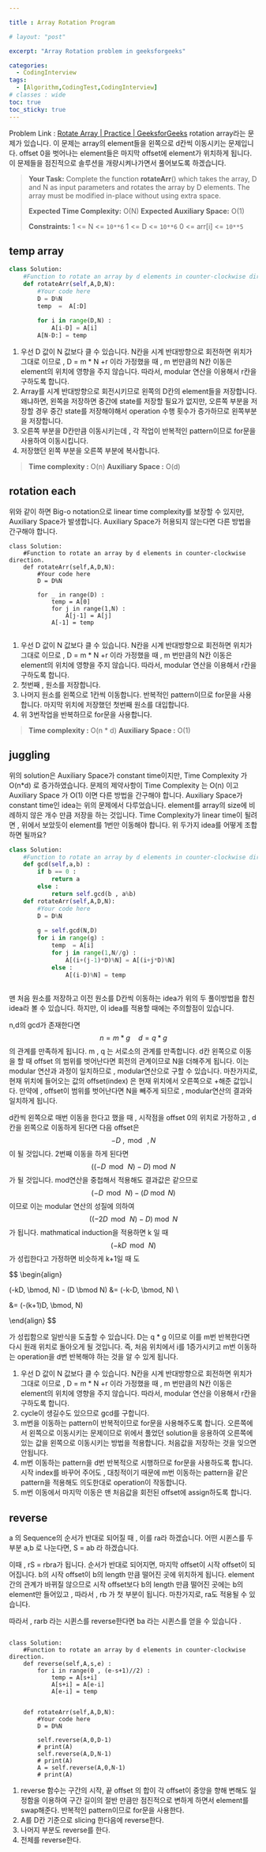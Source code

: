 ```yaml
---

title : Array Rotation Program

# layout: "post"

excerpt: "Array Rotation problem in geeksforgeeks"

categories:
  - CodingInterview
tags:
  - [Algorithm,CodingTest,CodingInterview]
# classes : wide
toc: true
toc_sticky: true
---
```

Problem Link : [Rotate Array | Practice | GeeksforGeeks](https://practice.geeksforgeeks.org/problems/rotate-array-by-n-elements-1587115621/1#)
rotation array라는 문제가 있습니다. 이 문제는 array의 element들을 왼쪽으로 d칸씩 이동시키는 문제입니다. offset 0을 벗어나는 element들은 마지막 offset에 element가 위치하게 됩니다.  이 문제들을 점진적으로 솔루션을 개량시켜나가면서 풀어보도록 하겠습니다.

> **Your Task:**
> Complete the function **rotateArr**() which takes the array, D and N as input parameters and rotates the array by D elements. The array must be modified in-place without using extra space. 
>
> **Expected Time Complexity:** O(N)
> **Expected Auxiliary Space:** O(1)
>
> **Constraints:**
> 1 <= N <= `10**6`
> 1 <= D <= `10**6`
> 0 <= arr[i] <= `10**5`





## temp array

```python
class Solution:
    #Function to rotate an array by d elements in counter-clockwise direction. 
    def rotateArr(self,A,D,N):
        #Your code here
        D = D%N
        temp  =  A[:D]
        
        for i in range(D,N) :
            A[i-D] = A[i]
        A[N-D:] = temp
```

1. 우선 D 값이 N 값보다 클 수 있습니다. N칸을 시계 반대방향으로 회전하면 위치가 그대로 이므로 , D = m * N +r 이라 가정했을 때 , m 번만큼의 N칸 이동은 element의 위치에 영향을 주지 않습니다. 따라서, modular 연산을 이용해서 r칸을 구하도록 합니다.
2. Array를 시계 반대방향으로 회전시키므로 왼쪽의 D칸의 element들을 저장합니다. 왜냐하면, 왼쪽을 저장하면 중간에 state를 저장할 필요가 없지만, 오른쪽 부분을 저장할 경우 중간 state를 저장해야해서 operation 수행 횟수가 증가하므로 왼쪽부분을 저장합니다.
3. 오른쪽 부분을 D칸만큼 이동시키는데 , 각 작업이 반복적인 pattern이므로 for문을 사용하여 이동시킵니다.
4. 저장했던 왼쪽 부분을 오른쪽 부분에 복사합니다. 

> **Time complexity :** O(n) 
> **Auxiliary Space :** O(d)



## rotation each

위와 같이 하면 Big-o notation으로 linear time complexity를  보장할 수 있지만, Auxiliary Space가 발생합니다. Auxiliary Space가 허용되지 않는다면 다른 방법을 간구해야 합니다.

```
class Solution:
    #Function to rotate an array by d elements in counter-clockwise direction. 
    def rotateArr(self,A,D,N):
        #Your code here
        D = D%N
   
        for _ in range(D) :
            temp = A[0]
            for j in range(1,N) :
                A[j-1] = A[j]
            A[-1] = temp
        
```

1. 우선 D 값이 N 값보다 클 수 있습니다. N칸을 시계 반대방향으로 회전하면 위치가 그대로 이므로 , D = m * N +r 이라 가정했을 때 , m 번만큼의 N칸 이동은 element의 위치에 영향을 주지 않습니다. 따라서, modular 연산을 이용해서 r칸을 구하도록 합니다.
2. 첫번째 , 원소를 저장합니다.
3. 나머지 원소를 왼쪽으로 1칸씩 이동합니다. 반복적인 pattern이므로 for문을 사용합니다. 마지막 위치에 저장했던 첫번째 원소를 대입합니다.
4. 위 3번작업을 반복하므로 for문을 사용합니다.

> **Time complexity :** O(n * d) 
> **Auxiliary Space :** O(1)





## juggling

위의 solution은 Auxiliary Space가 constant time이지만, Time Complexity 가 O(n*d) 로 증가하였습니다. 문제의 제약사항이 Time Complexity 는 O(n) 이고 Auxiliary Space 가 O(1) 이면 다른 방법을 간구해야 합니다.  Auxiliary Space가 constant time인 idea는 위의 문제에서 다루었습니다. element를 array의 size에 비례하지 않은 개수 만큼 저장을 하는 것입니다. Time Complexity가 linear time이 될려면 , 위에서 보았듯이 element를 1번만 이동해야 합니다. 위 두가지 idea를 어떻게 조합하면 될까요?

```python
class Solution:
    #Function to rotate an array by d elements in counter-clockwise direction. 
    def gcd(self,a,b) :
        if b == 0 :
            return a
        else :
            return self.gcd(b , a%b)
    def rotateArr(self,A,D,N):
        #Your code here
        D = D%N
   
        g = self.gcd(N,D)
        for i in range(g) :
            temp  = A[i]
            for j in range(1,N//g) :
                A[(i+(j-1)*D)%N] = A[(i+j*D)%N]
            else :
                A[(i-D)%N] = temp
                
```

맨 처음 원소를 저장하고 이전 원소를 D칸씩 이동하는 idea가 위의 두 풀이방법을 합친 idea라 볼 수 있습니다. 하지만, 이 idea를 적용할 때에는 주의할점이 있습니다. 

n,d의 gcd가 존재한다면 $$ n = m * g \quad d = q *  g$$ 의 관계를 만족하게 됩니다. m , q 는 서로소의 관계를 만족합니다.  d칸 왼쪽으로 이동을 할 때 offset 의 범위를 벗어난다면 회전의 관계이므로 N을 더해주게 됩니다. 이는 modular 연산과 과정이 일치하므로 , modular연산으로 구할 수 있습니다. 마찬가지로, 현재 위치에 들어오는 값의 offset(index) 은 현재 위치에서 오른쪽으로 +해준 값입니다.  만약에 , offset이 범위를 벗어난다면 N을 빼주게 되므로 , modular연산의 결과와 일치하게 됩니다. 

d칸씩 왼쪽으로 매번 이동을 한다고 했을 때 , 시작점을 offset 0의 위치로 가정하고 , d칸을 왼쪽으로 이동하게 된다면 다음 offset은 $$ -D\ , \bmod\ , N $$ 이 될 것입니다. 2번째 이동을 하게 된다면 $$ ({(-D\, \bmod\, N)} - D ) \bmod N $$ 가 될 것입니다. mod연산을 중첩해서 적용해도 결과값은 같으므로  $$(-D\, \bmod\, N) - (D  \bmod N)$$ 이므로 이는 modular 연산의 성질에 의하여  $$ ({(-2D\, \bmod\, N)} - D ) \bmod N $$ 가 됩니다. mathmatical induction을 적용하면 k 일 때 $$(- kD\, \bmod\, N) $$ 가 성립한다고 가정하면 비슷하게 k+1일 때 도

$$
\begin{align}

(-kD\, \bmod\, N) - (D  \bmod N) &= (-k-D\, \bmod\, N) \\

&= (-(k+1)D\, \bmod\, N)

\end{align}
$$

가 성립함으로 일반식을 도출할 수 있습니다. D는 q * g 이므로 이를 m번 반복한다면 다시 원래 위치로 돌아오게 될 것입니다. 즉, 처음 위치에서 i를 1증가시키고 m번 이동하는 operation을 d번 반복해야 하는 것을 알 수 있게 됩니다. 

1. 우선 D 값이 N 값보다 클 수 있습니다. N칸을 시계 반대방향으로 회전하면 위치가 그대로 이므로 , D = m * N +r 이라 가정했을 때 , m 번만큼의 N칸 이동은 element의 위치에 영향을 주지 않습니다. 따라서, modular 연산을 이용해서 r칸을 구하도록 합니다.
2. cycle이 생길수도 있으므로 gcd를 구합니다. 
3. m번을 이동하는 pattern이 반복적이므로 for문을 사용해주도록  합니다. 오른쪽에서 왼쪽으로 이동시키는 문제이므로 위에서 풀었던 solution을  응용하여 오른쪽에 있는 값을 왼쪽으로 이동시키는 방법을 적용합니다. 처음값을 저장하는 것을 잊으면 안됩니다.
4. m번 이동하는 pattern을 d번 반복적으로 시행하므로 for문을 사용하도록 합니다. 시작 index를 바꾸어 주어도 , 대칭적이기 때문에 m번 이동하는 pattern을 같은 pattern을 적용해도 의도한대로 operation이 작동합니다. 
5. m번 이동에서 마지막 이동은 맨 처음값을 회전된 offset에 assign하도록 합니다. 

## reverse

a 의 Sequence의 순서가 반대로 되어질 때  , 이를 ra라 하겠습니다. 어떤 시퀸스를 두 부분 a,b 로 나눈다면, S = ab 라 하겠습니다.

이때 , rS = rbra가 됩니다. 순서가 반대로 되어지면, 마지막 offset이 시작 offset이 되어집니다. b의 시작 offset이 b의 length 만큼 떨어진 곳에 위치하게 됩니다. element 간의 관계가 바뀌질 않으므로 시작 offset보다 b의 length 만큼 떨어진 곳에는 b의 element만 들어있고 , 따라서 , rb 가 첫 부분이 됩니다. 마찬가지로, ra도 적용될 수 있습니다.

따라서 , rarb 라는 시퀸스를 reverse한다면 ba 라는 시퀸스를 얻을 수 있습니다 . 

```

class Solution:
    #Function to rotate an array by d elements in counter-clockwise direction. 
    def reverse(self,A,s,e) :
        for i in range(0 , (e-s+1)//2) :
            temp = A[s+i]
            A[s+i] = A[e-i] 
            A[e-i] = temp

        
    def rotateArr(self,A,D,N):
        #Your code here
        D = D%N
   
        self.reverse(A,0,D-1)
        # print(A)
        self.reverse(A,D,N-1)
        # print(A)
        A = self.reverse(A,0,N-1)
        # print(A)
```

1. reverse 함수는 구간의 시작, 끝 offset 의 합이  각 offset이 중앙을 향해 변해도 일정함을 이용하여 구간 길이의 절반 만큼만 점진적으로 변하게 하면서 element를 swap해준다. 반복적인 pattern이므로 for문을 사용한다. 
2. A를 D칸 기준으로 slicing 한다음에 reverse한다.
3. 나머지 부분도 reverse를 한다. 
4. 전체를 reverse한다.